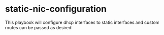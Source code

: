 # static-nic-configuration
This playbook will configure dhcp interfaces to static interfaces and custom routes can be passed as desired
